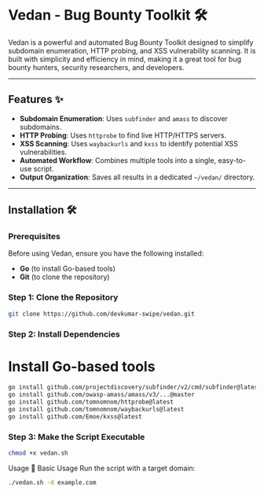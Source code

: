 # Vedan - Bug Bounty Toolkit 🛠️

Vedan is a powerful and automated Bug Bounty Toolkit designed to simplify subdomain enumeration, HTTP probing, and XSS vulnerability scanning. It is built with simplicity and efficiency in mind, making it a great tool for bug bounty hunters, security researchers, and developers.

---

## Features ✨
- **Subdomain Enumeration**: Uses `subfinder` and `amass` to discover subdomains.
- **HTTP Probing**: Uses `httprobe` to find live HTTP/HTTPS servers.
- **XSS Scanning**: Uses `waybackurls` and `kxss` to identify potential XSS vulnerabilities.
- **Automated Workflow**: Combines multiple tools into a single, easy-to-use script.
- **Output Organization**: Saves all results in a dedicated `~/vedan/` directory.

---

## Installation 🛠️

### Prerequisites
Before using Vedan, ensure you have the following installed:
- **Go** (to install Go-based tools)
- **Git** (to clone the repository)

### Step 1: Clone the Repository
```bash
git clone https://github.com/devkumar-swipe/vedan.git
```
### Step 2: Install Dependencies
# Install Go-based tools
```bash
go install github.com/projectdiscovery/subfinder/v2/cmd/subfinder@latest
go install github.com/owasp-amass/amass/v3/...@master
go install github.com/tomnomnom/httprobe@latest
go install github.com/tomnomnom/waybackurls@latest
go install github.com/Emoe/kxss@latest

```

### Step 3: Make the Script Executable
```bash
chmod +x vedan.sh
```

Usage 🚀
Basic Usage
Run the script with a target domain:
```bash
./vedan.sh -d example.com
```
